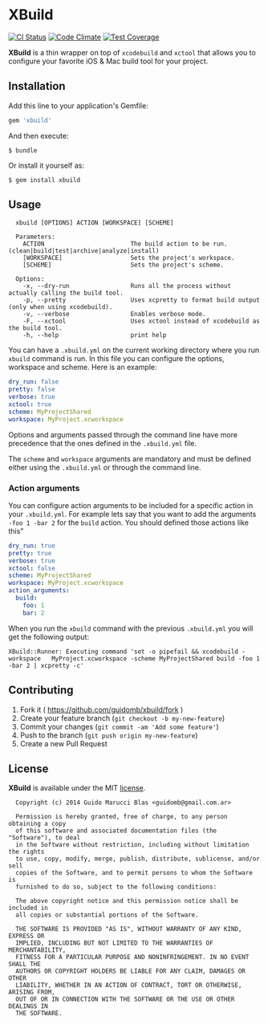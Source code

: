 # XBuild

[![CI Status](https://travis-ci.org/guidomb/xbuild.svg?branch=master)](https://travis-ci.org/guidomb/xbuild)
[![Code Climate](https://codeclimate.com/github/guidomb/xbuild/badges/gpa.svg)](https://codeclimate.com/github/guidomb/xbuild)
[![Test Coverage](https://codeclimate.com/github/guidomb/xbuild/badges/coverage.svg)](https://codeclimate.com/github/guidomb/xbuild)


**XBuild** is a thin wrapper on top of `xcodebuild` and `xctool` that allows you to configure your favorite iOS & Mac build tool for your project.

## Installation

Add this line to your application's Gemfile:

```ruby
gem 'xbuild'
```

And then execute:

    $ bundle

Or install it yourself as:

    $ gem install xbuild

## Usage

      xbuild [OPTIONS] ACTION [WORKSPACE] [SCHEME]

      Parameters:
        ACTION                        The build action to be run. (clean|build|test|archive|analyze|install)
        [WORKSPACE]                   Sets the project's workspace.
        [SCHEME]                      Sets the project's scheme.

      Options:
        -x, --dry-run                 Runs all the process without actually calling the build tool.
        -p, --pretty                  Uses xcpretty to format build output (only when using xcodebuild).
        -v, --verbose                 Enables verbose mode.
        -F, --xctool                  Uses xctool instead of xcodebuild as the build tool.
        -h, --help                    print help


You can have a `.xbuild.yml` on the current working directory where you run `xbuild`
command is run. In this file you can configure the options, workspace and scheme. Here
is an example:

```yaml
dry_run: false
pretty: false
verbose: true
xctool: true
scheme: MyProjectShared
workspace: MyProject.xcworkspace
```

Options and arguments passed through the command line have more precedence that the
ones defined in the `.xbuild.yml` file.

The `scheme` and `workspace` arguments are mandatory and must be defined either using
the `.xbuild.yml` or through the command line.

### Action arguments

You can configure action arguments to be included for a specific action in your `.xbuild.yml`. For example lets say that you want to add the arguments `-foo 1 -bar 2` for the `build` action. You should defined those actions like this"

```yaml
dry_run: true
pretty: true
verbose: true
xctool: false
scheme: MyProjectShared
workspace: MyProject.xcworkspace
action_arguments:
  build:
    foo: 1
    bar: 2
```

When you run the `xbuild` command with the previous `.xbuild.yml` you will get the following output:

    XBuild::Runner: Executing command 'set -o pipefail && xcodebuild -workspace   MyProject.xcworkspace -scheme MyProjectShared build -foo 1 -bar 2 | xcpretty -c'


## Contributing

1. Fork it ( https://github.com/guidomb/xbuild/fork )
2. Create your feature branch (`git checkout -b my-new-feature`)
3. Commit your changes (`git commit -am 'Add some feature'`)
4. Push to the branch (`git push origin my-new-feature`)
5. Create a new Pull Request

## License

**XBuild** is available under the MIT [license](https://raw.githubusercontent.com/guidomb/xbuild/master/LICENSE).

      Copyright (c) 2014 Guido Marucci Blas <guidomb@gmail.com.ar>

      Permission is hereby granted, free of charge, to any person obtaining a copy
      of this software and associated documentation files (the "Software"), to deal
      in the Software without restriction, including without limitation the rights
      to use, copy, modify, merge, publish, distribute, sublicense, and/or sell
      copies of the Software, and to permit persons to whom the Software is
      furnished to do so, subject to the following conditions:

      The above copyright notice and this permission notice shall be included in
      all copies or substantial portions of the Software.

      THE SOFTWARE IS PROVIDED "AS IS", WITHOUT WARRANTY OF ANY KIND, EXPRESS OR
      IMPLIED, INCLUDING BUT NOT LIMITED TO THE WARRANTIES OF MERCHANTABILITY,
      FITNESS FOR A PARTICULAR PURPOSE AND NONINFRINGEMENT. IN NO EVENT SHALL THE
      AUTHORS OR COPYRIGHT HOLDERS BE LIABLE FOR ANY CLAIM, DAMAGES OR OTHER
      LIABILITY, WHETHER IN AN ACTION OF CONTRACT, TORT OR OTHERWISE, ARISING FROM,
      OUT OF OR IN CONNECTION WITH THE SOFTWARE OR THE USE OR OTHER DEALINGS IN
      THE SOFTWARE.
